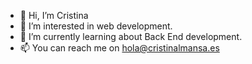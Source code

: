 - 👋 Hi, I’m Cristina
- 👀 I’m interested in web development.
- 🌱 I’m currently learning about Back End development.
- 📫 You can reach me on hola@cristinalmansa.es 
